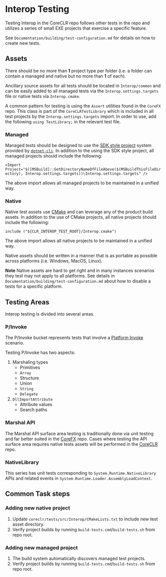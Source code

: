 # Interop Testing

Testing Interop in the CoreCLR repo follows other tests in the repo and utilizes a series of small EXE projects that exercise a specific feature.

See `Documentation/building/test-configuration.md` for details on how to create new tests.

## Assets

There should be no more than **1** project type per folder (i.e. a folder can contain a managed and native but no more than **1** of each).

Ancillary source assets for all tests should be located in `Interop/common` and can be easily added to all managed tests via the `Interop.settings.targets` file or native tests via `Interop.cmake`.

A common pattern for testing is using the `Assert` utilities found in the `CoreFX` repo. This class is part of the `CoreCLRTestLibrary` which is included in all test projects by the `Interop.settings.targets` import. In order to use, add the following `using TestLibrary;` in the relevant test file.

### Managed

Managed tests should be designed to use the [SDK style project](https://docs.microsoft.com/en-us/dotnet/core/tools/csproj) system provided by [`dotnet-cli`](https://github.com/dotnet/cli). In addition to the using the SDK style project, all managed projects should include the following:

`<Import Project="$([MSBuild]::GetDirectoryNameOfFileAbove($(MSBuildThisFileDirectory), Interop.settings.targets))\Interop.settings.targets" />`

The above import allows all managed projects to be maintained in a unified way.

### Native

Native test assets use [CMake](https://cmake.org/) and can leverage any of the product build assets. In addition to the use of CMake projects, all native projects should include the following:

`include ("${CLR_INTEROP_TEST_ROOT}/Interop.cmake")`

The above import allows all native projects to be maintained in a unified way.

Native assets should be written in a manner that is as portable as possible across platforms (i.e. Windows, MacOS, Linux).

**Note** Native assets are hard to get right and in many instances scenarios they test may not apply to all platforms. See details in `Documentation/building/test-configuration.md` about how to disable a tests for a specific platform.

## Testing Areas

Interop testing is divided into several areas.

### P/Invoke

The P/Invoke bucket represents tests that involve a [Platform Invoke](https://docs.microsoft.com/en-us/dotnet/standard/native-interop) scenario.

Testing P/Invoke has two aspects:

1) Marshaling types
    * Primitives
    * `Array`
    * Structure
    * Union
    * `String`
    * `Delegate`
1) `DllImportAttribute`
    * Attribute values
    * Search paths

### Marshal API

The Marshal API surface area testing is traditionally done via unit testing and far better suited in the [CoreFX](https://github.com/dotnet/corefx/tree/master/src/System.Runtime.InteropServices/tests) repo. Cases where testing the API surface area requires native tests assets will be performed in the [CoreCLR](https://github.com/dotnet/coreclr/tree/master/tests/src/Interop) repo.

### NativeLibrary 

This series has unit tests corresponding to `System.Runtime.NativeLibrary` APIs and related events in `System.Runtime.Loader.AssemblyLoadContext`.

## Common Task steps

### Adding new native project
1) Update `coreclr/tests/src/Interop/CMakeLists.txt` to include new test asset directory.
1) Verify project builds by running `build-tests.cmd`/`build-tests.sh` from repo root.

### Adding new managed project
1) The build system automatically discovers managed test projects.
1) Verify project builds by running `build-tests.cmd`/`build-tests.sh` from repo root.